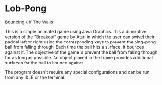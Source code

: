 # Lob-Pong
Bouncing Off The Walls

This is a simple animated game using Java Graphics.
It is a diminutive version of the "Breakout" game by Atari in which the user can swivel their paddel left or right using the corresponding keys to prevent
the ping-pong ball from falling through. Each time the ball hits a surface, it bounces against it. The objective of the game is prevent the ball from falling
through for as long as possible. An object placed in the frame provides additional surfaces for the ball to bounce against. 

The program doesn't require any special configurations and can be run from any IDLE or the terminal. 

